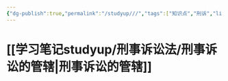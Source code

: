```yaml
---
{"dg-publish":true,"permalink":"/studyup///","tags":["知识点","刑诉","linker-exclude"]}
---
```


# [[学习笔记studyup/刑事诉讼法/刑事诉讼的管辖\|刑事诉讼的管辖]]
